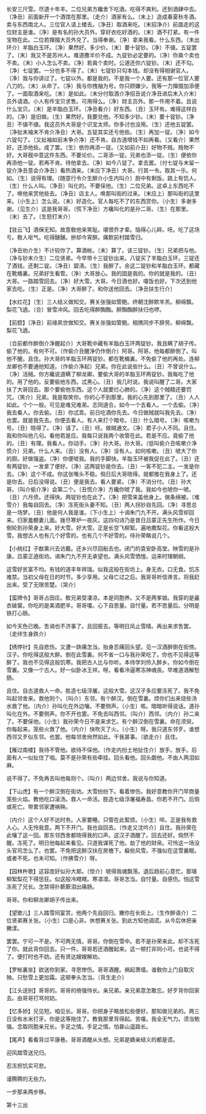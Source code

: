 <!-- { "loadSidebar": true } -->
长安三尺雪。尽道十年丰。二位兄弟方纔舍下吃酒。吃得不爽利。还到酒肆中去。〔净丑〕前面新开一个酒馆在那里。〔走介〕酒家有么。〔末上〕造成春夏秋冬酒。卖与东西南北人。三位官人请上楼去。〔净丑〕取酒来吃。〔末招净介〕前面走的这位财主是谁。〔净〕是有名的孙大员外。穿好衣吃好酒的。〔末〕酒不打紧。有一件宝物在此。二位若撺掇大员外兑了。当得奉谢。〔净〕拿来我看。什么东西。〔末出环介〕羊脂白玉环。〔净〕果然好。多少价。〔末〕要十锭钞。〔净〕不値。五锭罢了。〔末〕我又不是苏州人。难道撒半价不成。九锭钞必定要的。〔净〕你眞个卖也不卖。〔末〕小人怎么不卖。〔净〕若眞个卖时。公道还你六锭钞。〔末〕还不勾。〔净〕七锭罢。一分也多不得了。〔末〕七锭钞只勾本钱。却没有得相谢官人。〔净〕我与你讲过了。七锭以外。都是我的。不是我一个人要。还有那一位官人要八刀的。〔末〕从命了。〔净〕我与你拽袖为号。你只顾嫌少。我等一力撺掇加添便了。一面取酒来吃。〔末〕是如此。〔末分付取酒介净招丑说介净丑进后末入介末〕员外请酒。小人有件宝贝求售。可用得么。〔净〕财主员外。那一件用不着。且说什么宝贝。〔末〕是羊脂白玉环。〔净丑看介〕好东西。〔丑〕玉环有。难得这样白的。〔净〕是旧做。〔生〕果然好。我要兑他。不知多少钞。〔末〕要十锭钞。〔净丑〕不値不値。我这员外大哥是个识宝太师。你多讨也没用。〔生〕还他五锭罢。〔净扯末袖末不肯介净丑〕大哥。五锭其实还亏他些。〔生〕再加一锭。〔净〕如今六锭勾了。〔又扯袖如前末争介净〕还不肯。自古道增钱不如再看。〔又看介〕果然好。还添他些。成了罢。〔生〕依你再添一锭。〔又如前介丑〕好物不贱。贱物不好。大哥旣中意这件东西。不要论价。二哥添一锭。兄弟也添一锭。〔生〕便依你再添他一锭。若再不肯。待他拿去。〔净〕如今八锭了。拿去罢。〔付七锭与末留一锭介净丑意会介净丑〕看热酒来。〔末应下净丑〕大哥。行其一令。取其一乐。何如。〔生〕说得有理。〔随意行令介生醉介小生内叫介〕厨中有剩饭。路上有饥人。〔生〕什么人叫。〔净丑〕叫化的。不要倸他。〔生〕二位兄弟。这卓上东西吃不了。唤他来赏他些去。〔净丑〕店主人。唤那叫街的过来。〔末应上〕那叫街的这里来。〔小生上〕怎么说。〔末〕好造化。官人每吃不了的东西赏你。〔小生〕多谢多谢。〔见生介〕这是我哥哥。〔慌下净丑〕方纔叫化的是孙二哥。〔生〕在那里。〔末〕去了。〔生怒打末介〕 

【驻云飞】酒保无知。故意敎他来笑耻。堪恨乔才辈。恼得心儿碎。呸。吃了这场亏。敎人呕气。吃得醺醺。拚却今宵醉。痛飮前村踏雪归。

〔净丑劝介生〕不计较你了。算酒帐。〔末〕算了。该三锭钞。〔生〕兄弟把与他。〔净与钞末介生〕二位贤弟。今早带十三锭钞出来。八锭买了羊脂白玉环。三锭还了酒钱。还剩二锭。〔净丑〕碧淸。〔生〕我醉了。余这二锭钞和羊脂白玉环。都藏在靴桶裏。兄弟好生看管。〔净〕大哥放心。我的固是我的。你的就是我的。〔丑〕大哥。一路踏雪回去。〔净〕好大雪。大哥。今日酒也好。嗄饭也好。下次还到他家去吃。〔生〕正是。〔净〕大哥醉了。和你送他回去。〔净丑扶生行介〕 

【水红花】〔生〕三人结义做知交。赛关张强如管鲍。终朝沈醉飮羊羔。柳绵飘。梨花飞遶。〔合〕冒雪冲风。回去吃得醉醄醄。醉醄醄醉扶归也啰。

【前腔】〔净丑〕前缘夙世做知交。赛关张强如管鲍。相携同步不辞劳。柳绵飘。梨花飞遶。

〔合前都作醉倒介净醒起介〕大哥靴中藏有羊脂白玉环两锭钞。我且瞒了胡子传。偷了他的。有何不可。〔作偷介丑醒净仍作倒介〕阿哥。阿哥。他每都醉倒了。叫他不醒。且住。孙大哥的羊脂玉环两锭钞。都在靴桶裏。不免偷了他的再处。连柳龙卿也不要通他知道。〔作偷介净起〕兄弟。你在此说些什么。〔丑〕不曾说什么。〔净〕活贼。你方纔说道瞒了柳龙卿。要偷大哥的羊脂玉环两锭钞。我每吃了他的。用了他的。反要偷他东西。忒黑心。〔丑〕我几时说。我说叫醒了二哥。大家扶了大哥回去。那个要偷他东西。这个人就要烂心肺的。〔净〕这个贼精还要罚咒。〔笑介〕兄弟。我是取笑你。你的心不到那里。我的心先到那里了。〔丑〕人人如此。个个一般。可见是难兄难弟。志同道合。如今一个去看人。一个去偷。〔净〕我去看人。你去偷。〔丑〕你忒乖。前日吃酒你先去。今日做贼就叫我先去。〔净〕也罢。就是我先去。你便去看人。有人来打个暗号。〔丑〕什么暗号。〔净〕咳嗽为号。〔丑〕晓得了。〔净〕请了。〔丑〕呸。做贼通文。〔净〕君子小人不同。且住。我和你叫他几句。看他若是应。我每只说我两个收管在此。若是不应。竟偷了他的。〔丑〕有理。我看人。你动手。〔净〕孙大哥。孙大哥。〔低叫偷介丑咳嗽介净慌介〕兄弟。什么人来。〔丑〕没有人。〔净〕没有人。如何咳嗽。〔丑〕唬大了你的胆。好做强盗。〔净〕你便唬我。我的手脚快。羊脂玉环被我促在此了。〔丑〕还有两锭钞。一发拿了便好。〔净〕这两锭钞是你去。〔丑〕一客不犯二主。一发是你去。〔净〕这个不成。你这张嘴头不稳。倘日后大哥晓得。就都推在我身上了。还是你去。日后没得说。〔丑〕便是我去。看人要紧。〔净〕不消分付。〔丑〕孙大哥。〔叫介偷介净〕会第二个。〔丑慌介净〕方纔你唬了我。我如今也唬你一唬。〔丑〕六月债。还得快。两锭钞也在此了。〔净〕把雪来盖他身上。做条绵被。〔堆雪介〕我每自回去。〔净〕冻死街头妻不知。〔丑〕两人拐钞自先回。〔净〕寻思总是一场梦。〔丑〕他是何人我是谁。〔下小生上〕十谒朱门九不开。满头风雪却回来。归家羞覩妻儿面。拨尽寒炉一夜灰。这四句诗乃是昔日吕蒙正先生所作。今日倒轮到孙荣身上来。好大雪。好大雪。正是长空飞柳絮。遍地撒梨花。你看这般大雪。我想古人也有几个好雪的。也有几个不好雪的。待孙荣略说几个。 

【小桃红】子猷乘兴去访戴。还乡兴尽回船去也。闭门的袁安卧高堂。映雪的是孙康。吕蒙正遶街坊。谒朱门九不开无承望也。满头风雪恓惶。运来时理朝纲。

这雪好贫富不均。有钱的道丰年祥瑞。似我这般在街坊上。身无衣。口无食。饥冻难禁。当初父母在日的时节。多少享用。父母亡过之后。我哥哥听信谗言。将我赶出来。受了无限苦楚。〔哭介〕 

【蛮牌令】哥哥占田庄。敎兄弟受凄凉。本是同胞养。又不是两爹娘。我穿的是麄衣破裳。你吃的是美酒肥羊。哥哥嗄。心下自思量。自忖量。若不思量后。分明是铁打心肠。

如今天色已晚。吿谒也不济事了。且回窑去。等明日风止雪晴。再出来求吿罢。〔走绊生身跌介〕 

【绣停针】先自悲伤。又遭一跌痛怎当。抬身忍痛回头望。见一汉酒醉倒在街傍。汉子。你吃得这般大醉。倒在此雪裏。何不省一口与我孙荣吃了。你也不见得这等醉了。我也不见得这般饥寒。我把古人比与你听。本待学刘伶入醉乡。你如今倒在雪裏。又像一个古人。好一似卧冰王祥。呀。看看冷逼寒冻神魂丧。早难道酒解愁肠。

且住。自古道救人一命。胜造七级浮屠。这般大雪。这汉子多应要冻死了。我不免叫起邻舍来。救他则个。〔叫介〕东邻。有个醉汉。倒在雪裏。烦你们出来烧些汤水救了他。〔内介〕孙叫化在外边嚷。不要侧声。〔小生〕咳。暗暗听得说话。道孙叫化在外。不要侧声。你不开也罢。不免去叫西邻。〔叫介〕西邻。〔内介〕孙二来了。不要倸他。〔小生〕我孙荣今日不是来求乞。有个醉汉倒在雪裏。命在须臾。你每起来。笼些火救了他。〔内介〕快吹灭了火。〔小生〕呀。我只道东邻歹。谁想西邻又歹似东邻。也罢。他每邻舍尙然如此。干我甚事。〔欲走介〕且住。 

【雁过南楼】我待不管他。欲待不倸他。〔作走内扮土地扯住介〕放手。放手。后面有人一似扯住了咱。莫不是孙荣有些牵挂。回头看他。回头觑他。不由人两泪如麻。

说不得了。不免再去叫他每则个。〔叫介〕两边邻舍。我说与你知道。 

【下山虎】有一个醉汉倒在街坊。大雪纷纷下。看着惨伤。我好意教你开门早商量笼些火焰。教他吃口滚汤。救人一命活。胜造七级浮屠福寿昌。你若不开门。后倘或死亡。带累邻家遭祸殃。

〔内介〕这个人好不达时务。人家要睡。只管在此絮烦。〔小生〕啐。正是我有救人心。人无怜我意。两下不开门。我也自回去。〔作走又沈吟介〕且住。我孙荣在此嚷了这一回。那东邻西舍都晓得我的口声。这汉子酒醒了。回去还好。倘然不醒。冻死了。明日他每起来看见。只道我谋死了他。劫了他的财帛。可怜这一场没头官司怎么了。也罢。不免把这醉汉扶在房檐下。躱些风雪。不强似在这雪裏眠。或者不死。也未可知。〔作拂雪介〕呀。 

【园林杵歌】这容庞好似孙大郞。〔惊介〕唬得我魂飘荡。退后趋前心意忙。那堪柳絮梨花下得恁狂。似这般冷飕飕。寒凛凛。哥哥怎当。自忖量。自感伤。怕这雪冻死了兄长。怎禁得扑簌簌泪出痛肠。

哥哥。你和柳龙卿胡子传出来。 

【望歌儿】三人踏雪同宴赏。他两个先自回归。撇你在长街上。〔生作醉语介〕二位贤弟赛关张。〔小生〕口是心非。休想赛关张。到此方知他调谎。从今后休把亲撇漾。

罢罢。宁可一不是。不可两无情。哥哥。你倒在雪中。若不是孙荣来此。却不冻死了你。就此背你回去。只一件。哥哥若还酒醒起来。这一顿打非同小可。也说不得了。便打时也不妨。还有贤达嫂嫂解劝。 

【罗帐裏坐】欲送你到家。寻思惨伤。哥哥酒醒。祸起萧墙。谁敎你上门自取灾殃。只愁雪上更加霜。这顿拳头怎当。〔背生走介〕 

【江头送别】哥哥的。哥哥的倚强恃长。亲兄弟。亲兄弟意怎敢忘。好歹背你回家去。由哥哥打骂何妨。

【忆多娇】兄见短。咱见长。哥哥。你把身子略放松些便好。那知做兄弟的。两三日没有水米打牙。你是这等拖住了。教我那里背得起。苦嗄。我全无气力。须当勉强。念取同胞亲兄长。手足之情。手足之情。怕甚山遥路长。

【尾声】看看背过平康巷。哥哥酒醒从头想。兄弟是嫡亲结义的都是谎。

迎风踏雪送兄归。

忍冻担饥实可悲。

谩腾腾的无些力。

一步那来两步移。 

第十三出
